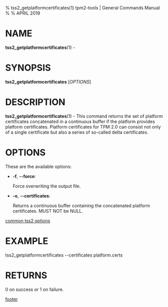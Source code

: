% tss2_getplatformcertificates(1) tpm2-tools | General Commands Manual
%
% APRIL 2019

# NAME

**tss2_getplatformcertificates**(1) -

# SYNOPSIS

**tss2_getplatformcertificates** [*OPTIONS*]

# DESCRIPTION

**tss2_getplatformcertificates**(1) - This command returns the set of platform certificates concatenated in a continuous buffer if the platform provides platform certificates. Platform certificates for TPM 2.0 can consist not only of a single certificate but also a series of so-called delta certificates.

# OPTIONS

These are the available options:

  * **-f**, **\--force**:

    Force overwriting the output file.

  * **-o**, **\--certificates**:

    Returns a continuous buffer containing the concatenated platform certificates. MUST NOT be NULL.

[common tss2 options](common/tss2-options.md)

# EXAMPLE

tss2_getplatformcertificates --certificates platform.certs

# RETURNS

0 on success or 1 on failure.

[footer](common/footer.md)
